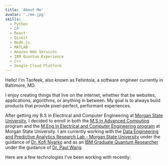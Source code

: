 ```yaml
---
title: 'About Me'
avatar: './me.jpg'
skills:
  - Python
  - C#
  - React
  - Qiskit
  - Node.js
  - MATLAB
  - Amazon Web Services
  - IBM Quantum Experience
  - C++
  - Google Cloud Platform
---
```


Hello! I'm Taofeek, also known as Fehintola, a software engineer currently in Baltimore, MD.

I enjoy creating things that live on the internet, whether that be websites, applications, algorithms, or anything in between. My goal is to always build products that provide pixel-perfect, performant experiences.

After getting my B.S in Electrical and Computer Engineering at [Morgan State University](https://www.morgan.edu/soe/ece), I decided to enroll in both the [M.S in Advanced Computing](https://www.morgan.edu/school_of_computer_mathematical_and_natural_sciences/departments_and_programs/computer_science/degrees_and_programs/ms_advancedcomputing.html) program and the [M.Eng in Electrical and Computer Engineering program](https://www.morgan.edu/school_of_engineering/departments/electrical_and_computer_engineering/graduate_program/masters_programs/master_of_engineering.html) at Morgan State University. I am currently working with the [Data Engineering and Predictive Analytics Research Lab - Morgan State University](https://www.morgan.edu/school_of_engineering/departments/electrical_and_computer_engineering/laboratory_and_research_facilities.html) under the guidance of [Dr. Kofi Nyarko](https://www.morgan.edu/research_and_economic_development/faculty_highlights/kofi_nyarko.html) and as an [IBM Graduate Quantum Researcher]() under the guidance of [Dr. Paul Wang](https://p-neumann.github.io/paul/).

Here are a few technologies I've been working with recently:
